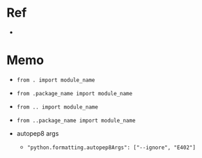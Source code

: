 # Ref
- 



# Memo
- `from . import module_name` 
- `from .package_name import module_name` 
- `from .. import module_name`
- `from ..package_name import module_name`

- autopep8 args
  - `"python.formatting.autopep8Args": ["--ignore", "E402"]`